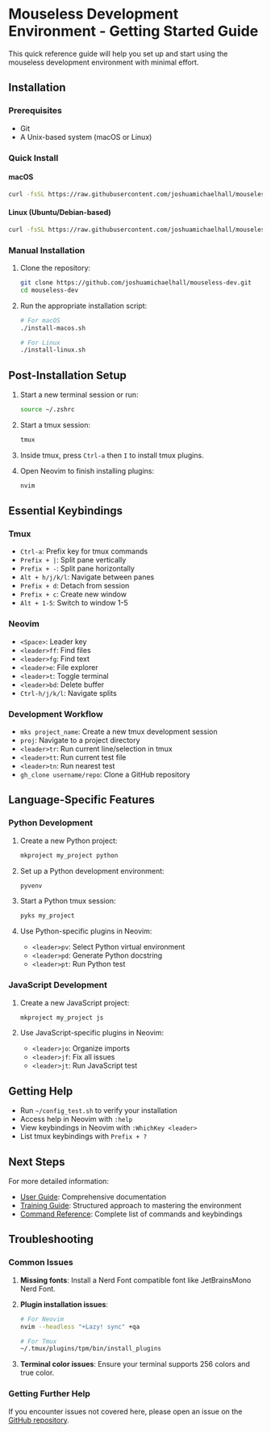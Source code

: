 # Mouseless Development Environment - Getting Started Guide

This quick reference guide will help you set up and start using the mouseless development environment with minimal effort.

## Installation

### Prerequisites

- Git
- A Unix-based system (macOS or Linux)

### Quick Install

#### macOS 

```bash
curl -fsSL https://raw.githubusercontent.com/joshuamichaelhall/mouseless-dev/main/install-macos.sh | zsh
```

#### Linux (Ubuntu/Debian-based)

```bash
curl -fsSL https://raw.githubusercontent.com/joshuamichaelhall/mouseless-dev/main/install-linux.sh | bash
```

### Manual Installation

1. Clone the repository:
   ```bash
   git clone https://github.com/joshuamichaelhall/mouseless-dev.git
   cd mouseless-dev
   ```

2. Run the appropriate installation script:
   ```bash
   # For macOS
   ./install-macos.sh
   
   # For Linux
   ./install-linux.sh
   ```

## Post-Installation Setup

1. Start a new terminal session or run:
   ```bash
   source ~/.zshrc
   ```

2. Start a tmux session:
   ```bash
   tmux
   ```

3. Inside tmux, press `Ctrl-a` then `I` to install tmux plugins.

4. Open Neovim to finish installing plugins:
   ```bash
   nvim
   ```

## Essential Keybindings

### Tmux

- `Ctrl-a`: Prefix key for tmux commands
- `Prefix + |`: Split pane vertically
- `Prefix + -`: Split pane horizontally
- `Alt + h/j/k/l`: Navigate between panes
- `Prefix + d`: Detach from session
- `Prefix + c`: Create new window
- `Alt + 1-5`: Switch to window 1-5

### Neovim

- `<Space>`: Leader key
- `<leader>ff`: Find files
- `<leader>fg`: Find text
- `<leader>e`: File explorer
- `<leader>t`: Toggle terminal
- `<leader>bd`: Delete buffer
- `Ctrl-h/j/k/l`: Navigate splits

### Development Workflow

- `mks project_name`: Create a new tmux development session
- `proj`: Navigate to a project directory
- `<leader>tr`: Run current line/selection in tmux
- `<leader>tt`: Run current test file
- `<leader>tn`: Run nearest test
- `gh_clone username/repo`: Clone a GitHub repository

## Language-Specific Features

### Python Development

1. Create a new Python project:
   ```bash
   mkproject my_project python
   ```

2. Set up a Python development environment:
   ```bash
   pyvenv
   ```

3. Start a Python tmux session:
   ```bash
   pyks my_project
   ```

4. Use Python-specific plugins in Neovim:
   - `<leader>pv`: Select Python virtual environment
   - `<leader>pd`: Generate Python docstring
   - `<leader>pt`: Run Python test

### JavaScript Development

1. Create a new JavaScript project:
   ```bash
   mkproject my_project js
   ```

2. Use JavaScript-specific plugins in Neovim:
   - `<leader>jo`: Organize imports
   - `<leader>jf`: Fix all issues
   - `<leader>jt`: Run JavaScript test

## Getting Help

- Run `~/config_test.sh` to verify your installation
- Access help in Neovim with `:help`
- View keybindings in Neovim with `:WhichKey <leader>`
- List tmux keybindings with `Prefix + ?`

## Next Steps

For more detailed information:
- [User Guide](user-guide.md): Comprehensive documentation
- [Training Guide](training-guide.md): Structured approach to mastering the environment
- [Command Reference](command-reference.md): Complete list of commands and keybindings

## Troubleshooting

### Common Issues

1. **Missing fonts**:
   Install a Nerd Font compatible font like JetBrainsMono Nerd Font.

2. **Plugin installation issues**:
   ```bash
   # For Neovim
   nvim --headless "+Lazy! sync" +qa
   
   # For Tmux
   ~/.tmux/plugins/tpm/bin/install_plugins
   ```

3. **Terminal color issues**:
   Ensure your terminal supports 256 colors and true color.

### Getting Further Help

If you encounter issues not covered here, please open an issue on the [GitHub repository](https://github.com/joshuamichaelhall/mouseless-dev).